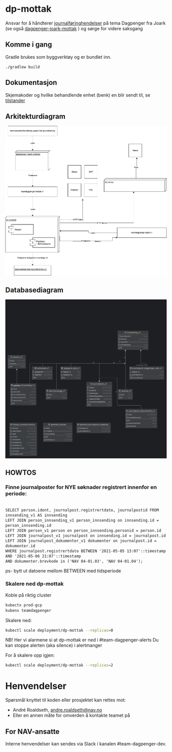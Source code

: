 # dp-mottak

Ansvar for å håndterer [journalføringhendelser](https://confluence.adeo.no/pages/viewpage.action?pageId=432217859) på tema Dagpenger fra Joark (se også [dagpenger-joark-mottak](https://github.com/navikt/dagpenger-joark-mottak) ) og sørge for videre saksgang



## Komme i gang

Gradle brukes som byggverktøy og er bundlet inn.

```
./gradlew build
```

## Dokumentasjon

Skjemakoder og hvilke behandlende enhet (benk) en blir sendt til, se [tilstander](docs/arkitektur/tilstander)


## Arkitekturdiagram

![Arkitekturdiagram](docs/arkitektur/dp-mottak.drawio.png)

## Databasediagram

![databasediagram](docs/db/DB-layout-2025-09-24.png)


## HOWTOS


### Finne journalposter for NYE søknader registrert innenfor en periode:

````postgresql

SELECT person.ident, journalpost.registrertdato, journalpostid FROM innsending_v1 AS innsending
LEFT JOIN person_innsending_v1 person_innsending on innsending.id = person_innsending.id
LEFT JOIN person_v1 person on person_innsending.personid = person.id
LEFT JOIN journalpost_v1 journalpost on innsending.id = journalpost.id
LEFT JOIN journalpost_dokumenter_v1 dokumenter on journalpost.id = dokumenter.id
WHERE journalpost.registrertdato BETWEEN '2021-05-05 13:07'::timestamp AND '2021-05-06 21:07'::timestamp 
AND dokumenter.brevkode in ('NAV 04-01.03', 'NAV 04-01.04');

````
ps- bytt ut datoene mellom BETWEEN med tidsperiode


### Skalere ned dp-mottak

Koble på riktig cluster

```bash
kubectx prod-gcp
kubens teamdagpenger
```

Skalere ned: 

```bash
kubectl scale deployment/dp-mottak --replicas=0
```

NB! Her vi alarmene si at dp-mottak er ned i #team-dagpenger-alerts
Du kan stoppe alerten (aka silence) i alertmanger

For å skalere opp igjen:

```bash
kubectl scale deployment/dp-mottak --replicas=2
```

# Henvendelser

Spørsmål knyttet til koden eller prosjektet kan rettes mot:

* André Roaldseth, andre.roaldseth@nav.no
* Eller en annen måte for omverden å kontakte teamet på

## For NAV-ansatte
Interne henvendelser kan sendes via Slack i kanalen #team-dagpenger-dev.
